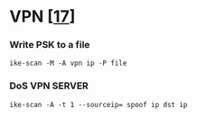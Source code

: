 # VPN [[17]]
### Write PSK to a file

    ike-scan -M -A vpn ip -P file
        
### DoS VPN SERVER

    ike-scan -A -t 1 --sourceip= spoof ip dst ip

[17]: <https://github.com/royhills/ike-scan>




